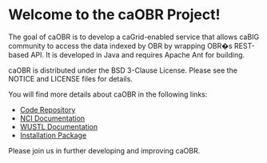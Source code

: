 Welcome to the caOBR Project!
==============================

The goal of caOBR is to develop a caGrid-enabled service that allows caBIG community to access the data indexed by OBR by wrapping OBR�s REST-based API. 
It is developed in Java and requires Apache Ant for building.

caOBR is distributed under the BSD 3-Clause License. Please see the NOTICE and LICENSE files for details.

You will find more details about caOBR in the following links:


 * [Code Repository](https://github.com/NCIP/caobr)
 * [NCI Documentation](https://gforge.nci.nih.gov/docman/index.php?group_id=639&selected_doc_group_id=5376&language_id=1)
 * [WUSTL Documentation](http://www.bioontology.org/caOBR)
 * [Installation Package](https://gforge.nci.nih.gov/frs/?group_id=639&release_id=3985)
 
Please join us in further developing and improving caOBR.
